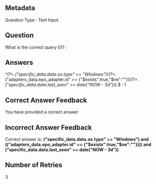 ## Metadata
Question Type : Text Input

## Question
What is the correct query 01? :

## Answers
^(?=.*\("specific_data\.data\.os\.type" == "Windows"\))(?=.*\("adapters_data\.epo_adapter\.id" == \{"\$exists":true,"\$ne":""\}\))(?=.*\("specific_data\.data\.last_seen" >= date\("NOW - 3d"\)\)).*$ : 1

## Correct Answer Feedback
You have provided a correct answer

## Incorrect Answer Feedback
Correct answer is: **("specific_data.data.os.type" == "Windows") and (("adapters_data.epo_adapter.id" == {"$exists":true,"$ne":""}))) and ("specific_data.data.last_seen" >= date("NOW - 3d"))**

## Number of Retries
3